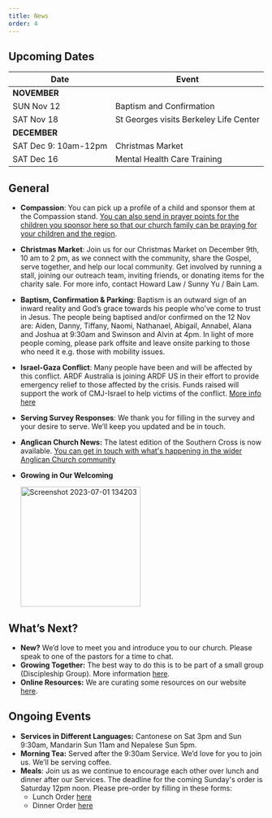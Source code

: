 ```yaml
---
title: News
order: 4
---
```


## Upcoming Dates

| Date | Event |
| ----- | ----- |
| **NOVEMBER** | |
| SUN Nov 12 | Baptism and Confirmation |
| SAT Nov 18 | St Georges visits Berkeley Life Center |
| **DECEMBER** | |
| SAT Dec 9: 10am-12pm | Christmas Market |
| SAT Dec 16 | Mental Health Care Training |

## General

- **Compassion**: ​​You can pick up a profile of a child and sponsor them at the Compassion stand. [You can also send in prayer points for the children you sponsor here so that our church family can be praying for your children and the region](https://forms.gle/t6nXQemD5EgYNdQP7).
- **Christmas Market**:  Join us for our Christmas Market on December 9th, 10 am to 2 pm, as we connect with the community, share the Gospel, serve together, and help our local community. Get involved by running a stall, joining our outreach team, inviting friends, or donating items for the charity sale. For more info, contact Howard Law / Sunny Yu / Bain Lam.

- **Baptism, Confirmation & Parking**: Baptism is an outward sign of an inward reality and God’s grace towards his people who’ve come to trust in Jesus. The people being baptised and/or confirmed on the 12 Nov are: Aiden, Danny, Tiffany, Naomi, Nathanael, Abigail, Annabel, Alana and Joshua at 9:30am and Swinson and Alvin at 4pm. In light of more people coming, please park offsite and leave onsite parking to those who need it e.g. those with mobility issues.
- **Israel-Gaza Conflict**: Many people have been and will be affected by this conflict. ARDF Australia is joining ARDF US in their effort to provide emergency relief to those affected by the crisis. Funds raised will support the work of CMJ-Israel to help victims of the conflict. [More info here](https://ardfa.org.au/global-disaster-fund/posts/israel-gaza-crisis-appeal)
- **Serving Survey Responses**: We thank you for filling in the survey and your desire to serve. We’ll keep you updated and be in touch. 
- **Anglican Church News:** The latest edition of the Southern Cross is now available. [You can get in touch with what's happening in the wider Anglican Church community](https://sydneyanglicans.net/about/southerncross)
- **Growing in Our Welcoming**


  <img width="236" alt="Screenshot 2023-07-01 134203" src="https://github.com/stgeorgeshurstville/bulletin/assets/119166299/b540ac1c-0ba4-481e-90a5-5464939f7e4c">


## What’s Next?
- **New?** We’d love to meet you and introduce you to our church. Please speak to one of the pastors for a time to chat. 
- **Growing Together:** The best way to do this is to be part of a small group (Discipleship Group). More information [here](https://stgeorgeshurstville.org.au/discipleship-groups).
- **Online Resources:** We are curating some resources on our website [here](https://stgeorgeshurstville.org.au/lets-talk-about-christianity).  

## Ongoing Events
- **Services in Different Languages:** Cantonese on Sat 3pm and Sun 9:30am, Mandarin Sun 11am and Nepalese Sun 5pm. 
- **Morning Tea:**  Served after the 9:30am Service. We’d love for you to join us. We’ll be serving coffee.
- **Meals**: Join us as we continue to encourage each other over lunch and dinner after our Services. The deadline for the coming Sunday's order is Saturday 12pm noon. Please pre-order by filling in these forms:
   - Lunch Order [here](https://tinyurl.com/sunlunches)
   - Dinner Order [here](https://tinyurl.com/sundinners)


